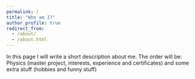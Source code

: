 ```yaml
---
permalink: /
title: "Who am I?"
author_profile: true
redirect_from: 
  - /about/
  - /about.html
---
```


In this page I will write a short description about me. The order will be: Physics (master project, interests, experience and certificates) and some extra stuff (hobbies and funny stuff)